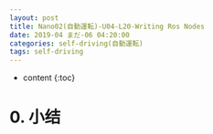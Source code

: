 ```yaml
---
layout: post
title: Nano02(自動運転)-U04-L20-Writing Ros Nodes
date: 2019-04 まだ-06 04:20:00
categories: self-driving(自動運転)
tags: self-driving
---
```

* content
{:toc}

# 0. 小结